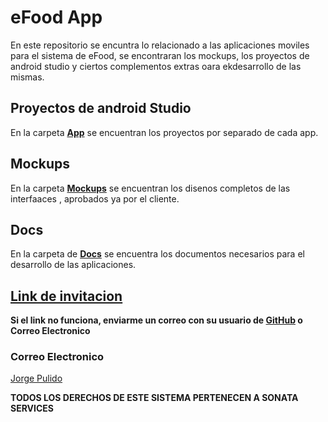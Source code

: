 # eFood App

En este repositorio se encuntra lo relacionado a las aplicaciones moviles para el sistema de eFood, se encontraran los mockups, los proyectos de android studio y ciertos complementos extras oara ekdesarrollo de las mismas.

## Proyectos de android Studio
En la carpeta [**App**](https://github.com/RowerPulido/e-Food-App/tree/master/App) se encuentran los proyectos por separado de cada app.

## Mockups
En la carpeta [**Mockups**](https://github.com/RowerPulido/e-Food-App/tree/master/Mockups) se encuentran los disenos completos de las interfaaces , aprobados ya por el cliente.

## Docs
En la carpeta de [**Docs**](https://github.com/RowerPulido/e-Food-App/tree/master/Docs) se encuentra los documentos necesarios para el desarrollo de las aplicaciones. 

## [Link de invitacion](https://github.com/RowerPulido/e-Food-App/invitations)
**Si el link no funciona, enviarme un correo con su usuario de [GitHub](https://github.com) o Correo Electronico**

### Correo Electronico
[Jorge Pulido](mailto:jorgepulidotrujillo@gmail.com)

**TODOS LOS DERECHOS DE ESTE SISTEMA PERTENECEN A SONATA SERVICES**
